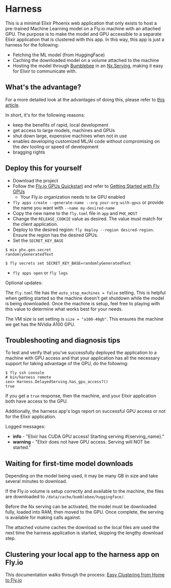 # Harness

This is a minimal Elixir Phoenix web application that only exists to host a pre-trained Machine Learning model on a Fly.io machine with an attached GPU. The purpose is to make the model and GPU accessible to a separate Elixir application that is clustered with this app. In this way, this app is just a harness for the following:

- Fetching the ML model (from HuggingFace)
- Caching the downloaded model on a volume attached to the machine
- Hosting the model through [Bumblebee](https://github.com/elixir-nx/bumblebee) in an [Nx.Serving](https://hexdocs.pm/nx/Nx.Serving.html), making it easy for Elixir to communicate with.

## What's the advantage?

For a more detailed look at the advantages of doing this, please refer to [this article](!!!!).

In short, it's for the following reasons:

- keep the benefits of rapid, local development
- get access to large models, machines and GPUs
- shut down large, expensive machines when not in use
- enables developing customized ML/AI code without compromising on the dev tooling or speed of development
- bragging rights

## Deploy this for yourself

- Download the project
- Follow the [Fly.io GPUs Quickstart](https://fly.io/docs/gpus/gpu-quickstart/) and refer to [Getting Started with Fly GPUs](https://fly.io/docs/gpus/getting-started-gpus/)
  - Your Fly.io organization needs to be GPU enabled
- `fly apps create --generate-name --org your-org-with-gpus` or provide the name you want with `--name my-desired-name`
- Copy the new name to the `fly.toml` file in `app` and `PHX_HOST`
- Change the `RELEASE_COOKIE` value as desired. The value must match for the client application.
- Deploy to the desired region: `fly deploy --region desired-region`. Ensure the region has the desired GPUs.
- Set the `SECRET_KEY_BASE`
```
$ mix phx.gen.secret
randomlyGeneratedText

$ fly secrets set SECRET_KEY_BASE=randomlyGeneratedText
```
- `fly apps open` or `fly logs`

Optional updates:

The `fly.toml` file has the `auto_stop_machines = false` setting. This is helpful when getting started so the machine doesn't get shutdown while the model is being downloaded. Once the machine is setup, feel free to playing with this value to determine what works best for your needs.

The VM size is set setting is `size = "a100-40gb"`. This ensures the machine we get has the NVidia A100 GPU.


## Troubleshooting and diagnosis tips

To test and verify that you've successfully deployed the application to a
machine with GPU access and that your application has all the necessary support
for taking advantage of the GPU, do the following:

```
$ fly ssh console
# bin/harness remote
iex> Harness.DelayedServing.has_gpu_access?()
true
```

If you get a `true` response, then the machine, and your Elixir application both
have access to the GPU.

Additionally, the harness app's logs report on successful GPU access or not for
the Elixir application.

Logged messages:
- **info** - "Elixir has CUDA GPU access! Starting serving #{serving_name}."
- **warning** - "Elixir does not have GPU access. Serving will NOT be started."

## Waiting for first-time model downloads

Depending on the model being used, it may be many GB in size and take
several minutes to download.

If the Fly.io volume is setup correctly and available to the machine, the files
are downloaded to `/data/cache/bumblebee/huggingface/`.

Before the Nx serving can be activated, the model must be downloaded fully, loaded
into RAM, then moved to the GPU. Once complete, the serving is available for
making calls against.

The attached volume caches the download so the local files are used the next
time the harness application is started, skipping the lengthy download step.

## Clustering your local app to the harness app on Fly.io

This documentation walks through the process: [Easy Clustering from Home to Fly.io](https://fly.io/docs/elixir/advanced-guides/clustering-from-home-to-your-app-in-fly/)
